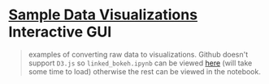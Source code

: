 [Sample Data Visualizations](http://www.downstate.edu/hbnl/) Interactive GUI 
======


> examples of converting raw data to visualizations.  Github doesn't support `D3.js` so `linked_bokeh.ipynb` can be viewed [here](http://nbviewer.jupyter.org/github/FelicianoAnthony/HBNL_Data_Viz/linked_bokeh.ipynb) (will take some time to load) otherwise the rest can be viewed in the notebook.   


